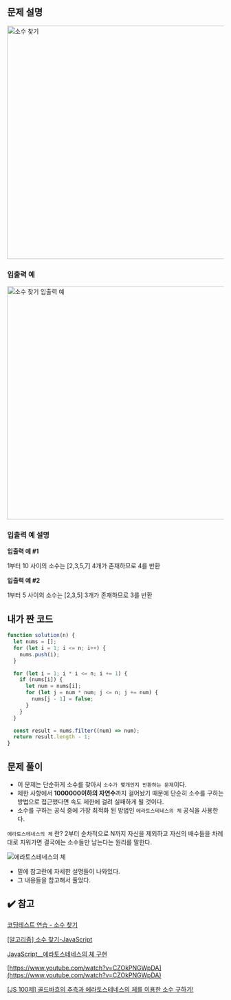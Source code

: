 ## 문제 설명

<img width="542" alt="소수 찾기" src="https://user-images.githubusercontent.com/47416686/120592170-59fffb80-c478-11eb-896e-b0c28e9479d2.png">

### 입출력 예

<img width="542" alt="소수 찾기 입출력 예" src="https://user-images.githubusercontent.com/47416686/120592178-5d938280-c478-11eb-87c5-58c3770fc11d.png">

### 입출력 예 설명

**입출력 예 #1**

1부터 10 사이의 소수는 [2,3,5,7] 4개가 존재하므로 4를 반환

**입출력 예 #2**

1부터 5 사이의 소수는 [2,3,5] 3개가 존재하므로 3를 반환

## 내가 짠 코드

```jsx
function solution(n) {
  let nums = [];
  for (let i = 1; i <= n; i++) {
    nums.push(i);
  }

  for (let i = 1; i * i <= n; i += 1) {
    if (nums[i]) {
      let num = nums[i];
      for (let j = num * num; j <= n; j += num) {
        nums[j - 1] = false;
      }
    }
  }

  const result = nums.filter((num) => num);
  return result.length - 1;
}
```

## 문제 풀이

- 이 문제는 단순하게 소수를 찾아서 `소수가 몇개인지 반환하는 문제`이다.
- 제한 사항에서 **1000000이하의 자연수**까지 걸어놨기 때문에 단순히 소수를 구하는 방법으로 접근했다면 속도 제한에 걸려 실패하게 될 것이다.
- 소수를 구하는 공식 중에 가장 최적화 된 방법인 `에라토스테네스의 체` 공식을 사용한다.

`에라토스테네스의 체` 란?
2부터 순차적으로 N까지 자신을 제외하고 자신의 배수들을 차례대로 지워가면 결국에는 소수들만 남는다는 원리를 말한다.

![에라토스테네스의 체](https://user-images.githubusercontent.com/47416686/124340258-dd834880-dbee-11eb-815b-d8627fd9752e.gif)

- 밑에 참고란에 자세한 설명들이 나와있다.
- 그 내용들을 참고해서 풀었다.

## ✔️ 참고

[코딩테스트 연습 - 소수 찾기](https://programmers.co.kr/learn/courses/30/lessons/12921)

[[알고리즘] 소수 찾기-JavaScript](https://velog.io/@wooder2050/%EC%95%8C%EA%B3%A0%EB%A6%AC%EC%A6%98-%EC%86%8C%EC%88%98-%EC%B0%BE%EA%B8%B0-JavaScript)

[JavaScript\_\_에라토스테네스의 체 구현](https://junkim.netlify.app/posts/programmers0807)

[https://www.youtube.com/watch?v=CZOkPNGWpDA](https://www.youtube.com/watch?v=CZOkPNGWpDA)

[[JS 100제] 골드바흐의 추측과 에라토스테네스의 체를 이용한 소수 구하기!](https://www.youtube.com/watch?v=U-C9AbMM6mo)
